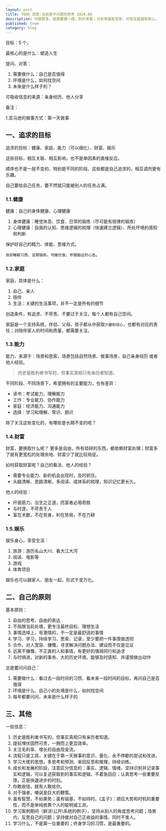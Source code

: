 ```yaml
---
layout: post
title: TODO 思索-当前若干问题的思考 2024.06
description: 问题很多，就需要理一理，剖开来看；对未来越有信息、对现在就越有耐心。
published: true
category: blog
---
```



目标：5 个， 

最核心的是什么：塑造人生

提问、对答：

1. 需要做什么：自己是否值得
1. 环境是什么，如何找空间
1. 未来是什么样子的？


可吸收信息的来源：亲身经历、他人分享

备注：

1.亚马逊的做事方式：第一天做事



## 一、追求的目标

追求的目标：健康、家庭、能力（可以细化）、财富、娱乐

这些目标，相互关联、相互影响，也不是单因素的直接反应。

顺序也不是一层不变的，特别是不同的阶段、这些都是自己追求的，相互调剂更有乐趣。

自己要给自己任务，要不然就只能被别人的任务占满。

### 1.1.健康

健康：自己的身体健康、心理健康

1. 身体健康：睡觉休息、饮食、日常的锻炼（尽可能有规律的锻炼）
2. 心理健康：自我的认知、思维逻辑的梳理（快速建立逻辑）、所处环境的感知和判断

保护好自己的精力、体能、思维方式。

`良好睡眠习惯`、`定期锻炼`、`均衡饮食`、`积极豁达的心态`。


### 1.2.家庭

家庭，具体是什么：

1. 自己、亲人
2. 陪伴
3. 生活：关键的生活事项，并不一定是所有的细节

创造条件，有追求、不苛责、不要过于关注，每个人都有自己空间。

家庭是一个支持系统，伴侣、父母、孩子都从中获取`力量和信心`，也都有对应的责任；对陪伴家人的时间和质量，都需要关注。

### 1.3.能力

能力，来源于：场景和思索，场景包括自然场景、做事场景，自己亲身经历 或者 他人经验。

> 历史是胜利者书写的，但事实真相只有亲历者知道。


不同阶段、不同场景下，希望拥有的主要能力，也有差异：

* 读书：考试能力、理解能力
* 工作：专业能力、协作能力
* 家庭：经济能力、沟通能力
* 选择：学习和理解、常识、胆识

除了关注这些变化的，有哪些是长期不变的呢？


### 1.4.财富

财富，要换取什么呢？ 更多是自由，所有琐碎的东西，都依赖财富处理；财富多了就有更宽松的处理余地、财富少了就比较局促。

如何获取财富呢？自己的看法、他人的经验？

* 需要专业能力、新的机会出现时，及时抓住。
* 头脑清晰、思路清晰，多阅读、成体系的梳理，知识记忆更长久。

他人的经验：

* 纤啬筋力，治生之正道，而富者必用奇胜
* 与时逐，不苛责于人
* 富在术数，不在劳身，利在势局，不在力耕


### 1.5.娱乐

娱乐身心，享受生活：

1. 旅游：游历名山大川、看大江大河
2. 阅读、电影等
3. 游戏
4. 体育项目

娱乐也可以跟家人、朋友一起，形式千变万化。



## 二、自己的原则


基本原则：

1. 自由的思考、自由的表达
2. 不局限当前处境，更专注最终目标、理想生活
3. 事情选择上，有激情的，不一定是最舒适的事情
4. 学习、学习，持续学习、思索、记录，至少要把一件事情做透彻
5. 合作，对人宽容、慷慨，寻求解决问题办法、建设而不仅是见证
6. 远离不慷慨、不正直的人和事情，有更好的值得同行和追求
7. 与时俱进，对新的事务、大的历史环境，能够及时感知、并谨慎做出动作

总是要问问自己：

1. 需要做什么：看过去一段时间的习惯、看未来一段时间的目标，再问自己是否值得
2. 环境是什么、自己小的处境是什么，如何找空间
3. 每年都要问问，未来是什么样子的


## 三、其他


一些信息：

1. 历史是胜利者书写的，但事实真相只有亲历者知道。
2. 提前埋伏固然可贵，一拥而上更显效率。
3. 关注毛利率、增长的自由现金流。
4. 流程只是工具，关键在于第一天做事的意识、量化、永不停歇的尝试和改进。
5. 学习大佬的思想，多思考和预测、来回反思和推理，持续训练。
6. 成长和发展的阶段，注意区分信息的：事实、逻辑、情绪，坚持识别并记录事实和逻辑，可以复述获取到的事实和逻辑，不着急回应；认真思考一些重要反馈，正是快速进步的时刻。
7. 你敢收钱，就有人敢给你。
8. 对于强者，嘲讽是巨大的鞭策。
9. 虽有智慧，不如乘势；虽有镃基，不如待时。《孟子》：顺应大势和时机的重要性，而不是单纯依靠个人的聪明或工具。
10. 学习案例期间（鲜活\公开\系统的例子），坚持从别人的角度思考问题；场景内，反思自己的问题；坚持做对自己正收益的事情，同时不害人。
11. 学习什么，不是第一位重要的；终身学习的习惯，是最重要的。









